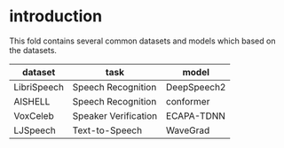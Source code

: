 # introduction
This fold contains several common datasets and models which based on the datasets.

| dataset     | task                 | model       |
|-------------|----------------------|-------------|
| LibriSpeech | Speech Recognition   | DeepSpeech2 |
| AISHELL     | Speech Recognition   | conformer   |
| VoxCeleb    | Speaker Verification | ECAPA-TDNN  |
| LJSpeech    | Text-to-Speech       | WaveGrad    |
